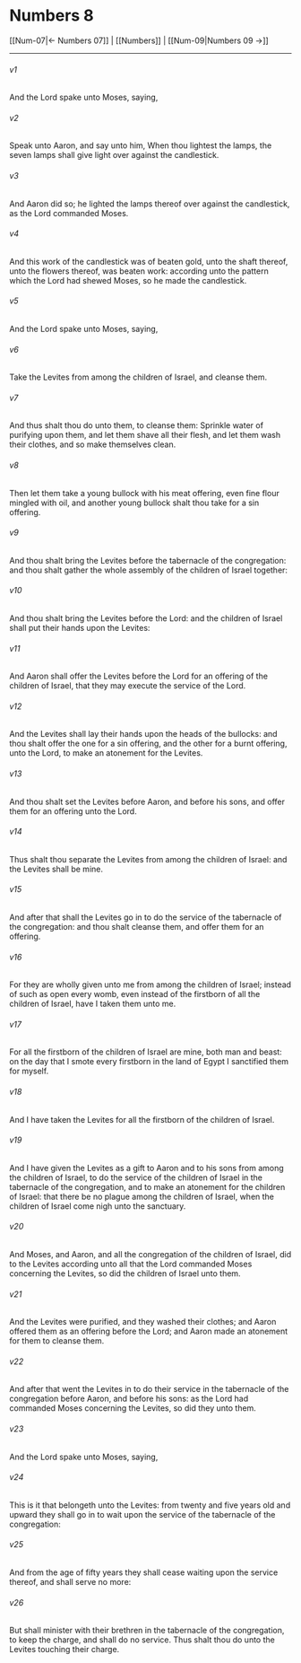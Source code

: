 # Numbers 8

[[Num-07|← Numbers 07]] | [[Numbers]] | [[Num-09|Numbers 09 →]]
***

###### v1
And the Lord spake unto Moses, saying,
###### v2
Speak unto Aaron, and say unto him, When thou lightest the lamps, the seven lamps shall give light over against the candlestick.
###### v3
And Aaron did so; he lighted the lamps thereof over against the candlestick, as the Lord commanded Moses.
###### v4
And this work of the candlestick was of beaten gold, unto the shaft thereof, unto the flowers thereof, was beaten work: according unto the pattern which the Lord had shewed Moses, so he made the candlestick.
###### v5
And the Lord spake unto Moses, saying,
###### v6
Take the Levites from among the children of Israel, and cleanse them.
###### v7
And thus shalt thou do unto them, to cleanse them: Sprinkle water of purifying upon them, and let them shave all their flesh, and let them wash their clothes, and so make themselves clean.
###### v8
Then let them take a young bullock with his meat offering, even fine flour mingled with oil, and another young bullock shalt thou take for a sin offering.
###### v9
And thou shalt bring the Levites before the tabernacle of the congregation: and thou shalt gather the whole assembly of the children of Israel together:
###### v10
And thou shalt bring the Levites before the Lord: and the children of Israel shall put their hands upon the Levites:
###### v11
And Aaron shall offer the Levites before the Lord for an offering of the children of Israel, that they may execute the service of the Lord.
###### v12
And the Levites shall lay their hands upon the heads of the bullocks: and thou shalt offer the one for a sin offering, and the other for a burnt offering, unto the Lord, to make an atonement for the Levites.
###### v13
And thou shalt set the Levites before Aaron, and before his sons, and offer them for an offering unto the Lord.
###### v14
Thus shalt thou separate the Levites from among the children of Israel: and the Levites shall be mine.
###### v15
And after that shall the Levites go in to do the service of the tabernacle of the congregation: and thou shalt cleanse them, and offer them for an offering.
###### v16
For they are wholly given unto me from among the children of Israel; instead of such as open every womb, even instead of the firstborn of all the children of Israel, have I taken them unto me.
###### v17
For all the firstborn of the children of Israel are mine, both man and beast: on the day that I smote every firstborn in the land of Egypt I sanctified them for myself.
###### v18
And I have taken the Levites for all the firstborn of the children of Israel.
###### v19
And I have given the Levites as a gift to Aaron and to his sons from among the children of Israel, to do the service of the children of Israel in the tabernacle of the congregation, and to make an atonement for the children of Israel: that there be no plague among the children of Israel, when the children of Israel come nigh unto the sanctuary.
###### v20
And Moses, and Aaron, and all the congregation of the children of Israel, did to the Levites according unto all that the Lord commanded Moses concerning the Levites, so did the children of Israel unto them.
###### v21
And the Levites were purified, and they washed their clothes; and Aaron offered them as an offering before the Lord; and Aaron made an atonement for them to cleanse them.
###### v22
And after that went the Levites in to do their service in the tabernacle of the congregation before Aaron, and before his sons: as the Lord had commanded Moses concerning the Levites, so did they unto them.
###### v23
And the Lord spake unto Moses, saying,
###### v24
This is it that belongeth unto the Levites: from twenty and five years old and upward they shall go in to wait upon the service of the tabernacle of the congregation:
###### v25
And from the age of fifty years they shall cease waiting upon the service thereof, and shall serve no more:
###### v26
But shall minister with their brethren in the tabernacle of the congregation, to keep the charge, and shall do no service. Thus shalt thou do unto the Levites touching their charge. 
